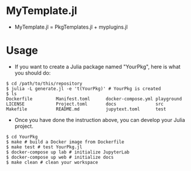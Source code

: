 # MyTemplate.jl

- MyTemplate.jl = PkgTemplates.jl + myplugins.jl

# Usage

- If you want to create a Julia package named "YourPkg", here is what you should do:

```console
$ cd /path/to/this/repository
$ julia -L generate.jl -e 't(YourPkg)' # YourPkg is created
$ ls
Dockerfile         Manifest.toml      docker-compose.yml playground
LICENSE            Project.toml       docs               src
Makefile           README.md          jupytext.toml      test
```

- Once you have done the instruction above, you can develop your Julia project.

```console
$ cd YourPkg
$ make # build a Docker image from Dockerfile
$ make test # test YourPkg.jl
$ docker-compose up lab # initialize JupyterLab
$ docker-compose up web # initialize docs
$ make clean # clean your workspace
```
